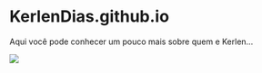 # KerlenDias.github.io

Aqui você pode conhecer um pouco mais sobre quem e Kerlen...

<img src="https://media.tenor.com/VdAzxgj_U6IAAAAC/portfolio-construction.gif">
